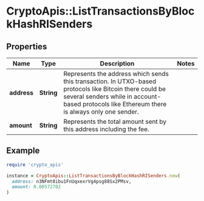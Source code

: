 # CryptoApis::ListTransactionsByBlockHashRISenders

## Properties

| Name | Type | Description | Notes |
| ---- | ---- | ----------- | ----- |
| **address** | **String** | Represents the address which sends this transaction. In UTXO-based protocols like Bitcoin there could be several senders while in account-based protocols like Ethereum there is always only one sender. |  |
| **amount** | **String** | Represents the total amount sent by this address including the fee. |  |

## Example

```ruby
require 'crypto_apis'

instance = CryptoApis::ListTransactionsByBlockHashRISenders.new(
  address: n3NFmt8ibu1FnUqxexrVg4psg88Sx2PMsv,
  amount: 0.00572702
)
```

